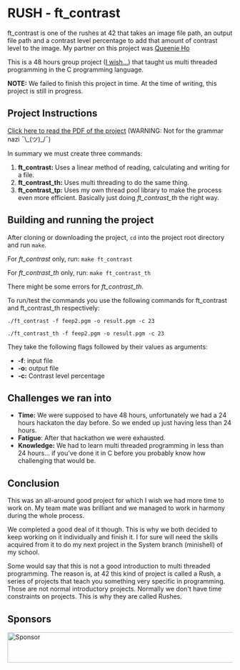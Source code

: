 # RUSH - ft_contrast

ft_contrast is one of the rushes at 42 that takes an image file path, an output file path and a contrast level percentage to add that amount of contrast level to the image. My partner on this project was [Queenie Ho][1]

This is a 48 hours group project ([I wish...][2]) that taught us multi threaded programming in the C programming language.

**NOTE:** We failed to finish this project in time. At the time of writing, this project is still in progress.

## Project Instructions

[Click here to read the PDF of the project][3] (WARNING: Not for the grammar nazi ¯\\\_(ツ)_/¯)

In summary we must create three commands:
  1. **ft_contrast:** Uses a linear method of reading, calculating and writing for a file.
  2. **ft_contrast_th:** Uses multi threading to do the same thing.
  3. **ft_contrast_tp:** Uses my own thread pool library to make the process even more efficient. Basically just doing *ft_contrast_th* the right way.


## Building and running the project

After cloning or downloading the project, `cd` into the project root directory and run `make`.

For *ft_contrast* only, run: `make ft_contrast`

For *ft_contrast_th* only, run: `make ft_contrast_th`

There might be some errors for *ft_contrast_th*.

To run/test the commands you use the following commands for ft_contrast and ft_contrast_th respectively:

    ./ft_contrast -f feep2.pgm -o result.pgm -c 23

    ./ft_contrast_th -f feep2.pgm -o result.pgm -c 23

They take the following flags followed by their values as arguments:
* **-f**: input file
* **-o:** output file
* **-c:** Contrast level percentage

## Challenges we ran into
- **Time:** We were supposed to have 48 hours, unfortunately we had a 24 hours hackaton the day before. So we ended up just having less than 24 hours.
- **Fatigue**: After that hackathon we were exhausted.
- **Knowledge:** We had to learn multi threaded programming in less than 24 hours... if you've done it in C before you probably know how challenging that would be.

## Conclusion
This was an all-around good project for which I wish we had more time to work on. My team mate was brilliant and we managed to work in harmony during the whole process.

We completed a good deal of it though. This is why we both decided to keep working on it individually and finish it. I for sure will need the skills acquired from it to do my next project in the System branch (minishell) of my school.

Some would say that this is not a good introduction to multi threaded programming. The reason is, at 42 this kind of project is called a Rush, a series of projects that teach you something very specific in programming. Those are not normal introductory projects. Normally we don't have time constraints on projects. This is why they are called Rushes.

## Sponsors

<a href="https://app.codesponsor.io/link/Fo4iMpT8bBWXwb54Lj7DPwqL/R4meau/ft_contrast" rel="nofollow"><img src="https://app.codesponsor.io/embed/Fo4iMpT8bBWXwb54Lj7DPwqL/R4meau/ft_contrast.svg" style="width: 888px; height: 68px;" alt="Sponsor" /></a>

[1]: https://github.com/queenieho
[2]: https://github.com/r4meau/ft_contrast#challenges-we-ran-into
[3]: https://github.com/R4meau/ft_contrast/blob/master/ft_contrast.pdf
